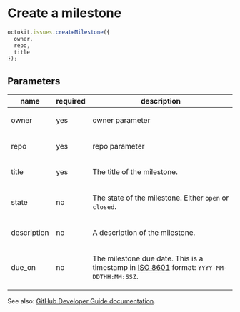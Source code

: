 # Create a milestone

```js
octokit.issues.createMilestone({
  owner,
  repo,
  title
});
```

## Parameters

<table>
  <thead>
    <tr>
      <th>name</th>
      <th>required</th>
      <th>description</th>
    </tr>
  </thead>
  <tbody>
    <tr><td>owner</td><td>yes</td><td>

owner parameter

</td></tr>
<tr><td>repo</td><td>yes</td><td>

repo parameter

</td></tr>
<tr><td>title</td><td>yes</td><td>

The title of the milestone.

</td></tr>
<tr><td>state</td><td>no</td><td>

The state of the milestone. Either `open` or `closed`.

</td></tr>
<tr><td>description</td><td>no</td><td>

A description of the milestone.

</td></tr>
<tr><td>due_on</td><td>no</td><td>

The milestone due date. This is a timestamp in [ISO 8601](https://en.wikipedia.org/wiki/ISO_8601) format: `YYYY-MM-DDTHH:MM:SSZ`.

</td></tr>
  </tbody>
</table>

See also: [GitHub Developer Guide documentation](endpoint.documentationUrl).
